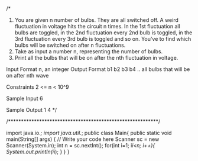/*
1. You are given n number of bulbs. They are all switched off. A weird fluctuation in voltage hits the circuit n times. In the 1st fluctuation all bulbs are toggled, in the 2nd fluctuation every 2nd bulb is toggled, in the 3rd fluctuation every 3rd bulb is toggled and so on. You've to find which bulbs will be switched on after n fluctuations.
2. Take as input a number n, representing the number of bulbs.
3. Print all the bulbs that will be on after the nth fluctuation in voltage.

Input Format
n, an integer
Output Format
b1 b2 b3 b4 .. all bulbs that will be on after nth wave

Constraints
2 <= n < 10^9

Sample Input
6

Sample Output
1
4
*/


/**********************************************************/


import java.io.*;
import java.util.*;
public class Main{
    public static void main(String[] args)
    {
        // Write your code here
        Scanner sc = new Scanner(System.in);
        int n = sc.nextInt();
        for(int i=1; i*i<n; i++){
            System.out.println(i*i);
        }
    }
}
